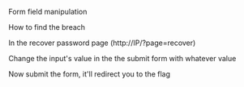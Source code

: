 Form field manipulation

How to find the breach

In the recover password page (http://IP/?page=recover)

Change the input's value in the the submit form with whatever value
<input type="hidden" name="mail" value="webmaster@borntosec.com" maxlength="15">

Now submit the form, it'll redirect you to the flag
